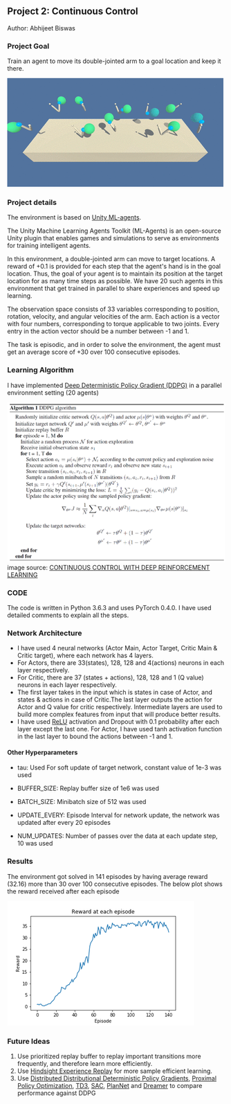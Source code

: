 ## Project 2: Continuous Control

Author: Abhijeet Biswas

### Project Goal

Train an agent to move its double-jointed arm to a goal location and keep it there.

![](/images/reacher.gif)

### Project details

The environment is based on [Unity ML-agents](https://github.com/Unity-Technologies/ml-agents). 

The Unity Machine Learning Agents Toolkit (ML-Agents) is an open-source Unity plugin that enables games and simulations to serve as environments for training intelligent agents. 

In this environment, a double-jointed arm can move to target locations. A reward of +0.1 is provided for each step that the agent's hand is in the goal location. Thus, the goal of your agent is to maintain its position at the target location for as many time steps as possible. We have 20 such agents in this environment that get trained in parallel to share experiences and speed up learning.

The observation space consists of 33 variables corresponding to position, rotation, velocity, and angular velocities of the arm. Each action is a vector with four numbers, corresponding to torque applicable to two joints. Every entry in the action vector should be a number between -1 and 1.

The task is episodic, and in order to solve the environment, the agent must get an average score of +30 over 100 consecutive episodes.


### Learning Algorithm

I have implemented [Deep Deterministic Policy Gradient (DDPG)](https://arxiv.org/abs/1509.02971) in a parallel environment setting (20 agents)

![](ddpg_algo.PNG)
image source: [CONTINUOUS CONTROL WITH DEEP REINFORCEMENT LEARNING](https://arxiv.org/abs/1509.02971)


### CODE

The code is written in Python 3.6.3 and uses PyTorch 0.4.0. I have used detailed comments to explain all the steps.

### Network Architecture

- I have used  4  neural networks (Actor Main, Actor Target, Critic Main & Critic target), where each network has 4 layers.
- For Actors, there are 33(states), 128, 128 and 4(actions) neurons in each layer respectively.
- For Critic, there are 37 (states + actions), 128, 128 and 1 (Q value) neurons in each layer respectively.
- The first layer takes in the input which is states in case of Actor, and states & actions in case of Critic.The last layer outputs the action for Actor and Q value for critic respectively. Intermediate layers are used to build more complex features from input that will produce better results.
- I have used [ReLU](https://en.wikipedia.org/wiki/Rectifier_(neural_networks)) activation  and Dropout with 0.1 probability after each layer except the last one. For Actor, I have used tanh activation function in the last layer to bound the actions between -1 and 1.

#### Other Hyperparameters

- tau: Used For soft update of target network, constant value of 1e-3 was used

- BUFFER_SIZE: Replay buffer  size of 1e6 was used

- BATCH_SIZE: Minibatch size of  512  was used

- UPDATE_EVERY: Episode Interval for network update, the network was updated after every 20 episodes     

- NUM_UPDATES: Number of passes over the data at each update step, 10 was used



### Results

The environment got solved in 141 episodes by having average reward (32.16) more than 30 over 100 consecutive episodes. The below plot shows the reward received after each episode

![reward_plot.png](/images/reward_plot.png)

### Future Ideas

1. Use prioritized replay buffer to replay important transitions more frequently, and therefore learn more efficiently.
2. Use [Hindsight Experience Replay](https://arxiv.org/abs/1707.01495) for more sample efficient learning.
2. Use [Distributed Distributional Deterministic Policy Gradients](https://openreview.net/pdf?id=SyZipzbCb), [Proximal Policy Optimization](https://arxiv.org/abs/1707.06347), [TD3](https://arxiv.org/abs/1802.09477), [SAC](https://arxiv.org/abs/1812.05905), [PlanNet](https://ai.googleblog.com/2019/02/introducing-planet-deep-planning.html) and [Dreamer](https://ai.googleblog.com/2020/03/introducing-dreamer-scalable.html) to compare performance against DDPG
